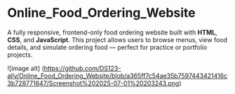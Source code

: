# Online_Food_Ordering_Website
A fully responsive, frontend-only food ordering website built with **HTML**, **CSS**, and **JavaScript**. This project allows users to browse menus, view food details, and simulate ordering food — perfect for practice or portfolio projects.


![image alt] (https://github.com/DS123-ally/Online_Food_Ordering_Website/blob/a365ff7c54ae35b7597443421416c3b728771647/Screenshot%202025-07-01%20203243.png)




